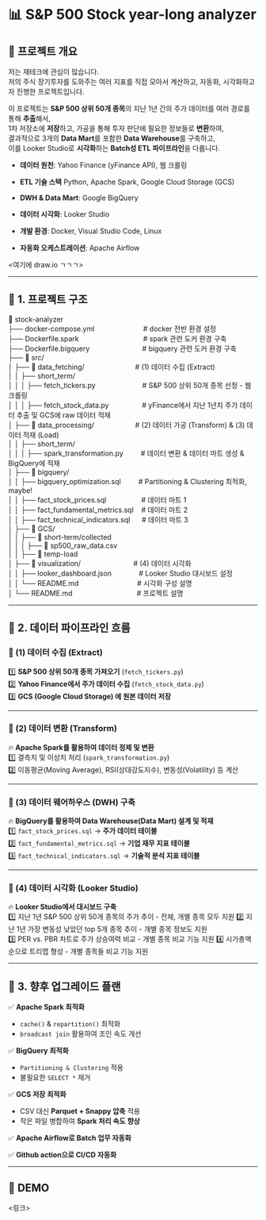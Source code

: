 # 📊 S&P 500 Stock year-long analyzer

## 📌 프로젝트 개요

저는 재테크에 관심이 많습니다.  
저의 주식 장기투자를 도와주는 여러 지표를 직접 모아서 계산하고, 자동화, 시각화하고자 진행한 프로젝트입니다.

이 프로젝트는 **S&P 500 상위 50개 종목**의 지난 1년 간의 주가 데이터를 여러 경로를 통해 **추출**해서,  
1차 저장소에 **저장**하고, 가공을 통해 투자 판단에 필요한 정보들로 **변환**하여,  
결과적으로 3개의 **Data Mart**를 포함한 **Data Warehouse**를 구축하고,  
이를 Looker Studio로 **시각화**하는 **Batch성 ETL 파이프라인**을 다룹니다.

- **데이터 원천**: Yahoo Finance (yFinance API), 웹 크롤링
- **ETL 기술 스택** Python, Apache Spark, Google Cloud Storage (GCS)
- **DWH & Data Mart**: Google BigQuery
- **데이터 시각화**: Looker Studio
- **개발 환경**: Docker, Visual Studio Code, Linux

- **자동화 오케스트레이션**: Apache Airflow

<여기에 draw.io ㄱㄱㄱ>

---

## 🚀 1. 프로젝트 구조

📂 stock-analyzer<br>
├── docker-compose.yml&nbsp;&nbsp;&nbsp;&nbsp;&nbsp;&nbsp;&nbsp;&nbsp;&nbsp;&nbsp;&nbsp;&nbsp;&nbsp;&nbsp;&nbsp;&nbsp;&nbsp;&nbsp;&nbsp;&nbsp;&nbsp;&nbsp;&nbsp;&nbsp; # docker 전반 환경 설정<br>
├── Dockerfile.spark&nbsp;&nbsp;&nbsp;&nbsp;&nbsp;&nbsp;&nbsp;&nbsp;&nbsp;&nbsp;&nbsp;&nbsp;&nbsp;&nbsp;&nbsp;&nbsp;&nbsp;&nbsp;&nbsp;&nbsp;&nbsp;&nbsp;&nbsp;&nbsp;&nbsp;&nbsp;&nbsp;&nbsp;&nbsp;&nbsp;&nbsp;&nbsp; # spark 관련 도커 환경 구축<br>
├── Dockerfile.bigquery &nbsp;&nbsp;&nbsp;&nbsp;&nbsp;&nbsp;&nbsp;&nbsp;&nbsp;&nbsp;&nbsp;&nbsp;&nbsp;&nbsp;&nbsp;&nbsp;&nbsp;&nbsp;&nbsp;&nbsp;&nbsp;&nbsp;&nbsp;&nbsp;&nbsp;&nbsp;# bigquery 관련 도커 환경 구축<br>
├── 📂 src/<br>
│ ├── 📂 data_fetching/ &nbsp;&nbsp;&nbsp;&nbsp;&nbsp;&nbsp;&nbsp;&nbsp;&nbsp;&nbsp;&nbsp;&nbsp;&nbsp;&nbsp;&nbsp;&nbsp;&nbsp;&nbsp;&nbsp;&nbsp;&nbsp;&nbsp;&nbsp;&nbsp;&nbsp;# (1) 데이터 수집 (Extract)<br>
│ │ ├── short_term/<br>
│ │ │ ├── fetch_tickers.py&nbsp;&nbsp;&nbsp;&nbsp;&nbsp;&nbsp;&nbsp;&nbsp;&nbsp;&nbsp;&nbsp;&nbsp;&nbsp;&nbsp;&nbsp;&nbsp;&nbsp;&nbsp;&nbsp;&nbsp;&nbsp;&nbsp;&nbsp; # S&P 500 상위 50개 종목 선정 - 웹 크롤링<br>
│ │ │ ├── fetch_stock_data.py&nbsp;&nbsp;&nbsp;&nbsp;&nbsp;&nbsp;&nbsp;&nbsp;&nbsp;&nbsp;&nbsp;&nbsp;&nbsp;&nbsp;&nbsp;&nbsp; # yFinance에서 지난 1년치 주가 데이터 추출 및 GCS에 raw 데이터 적재<br>
│ ├── 📂 data_processing/&nbsp;&nbsp;&nbsp;&nbsp;&nbsp;&nbsp;&nbsp;&nbsp;&nbsp;&nbsp;&nbsp;&nbsp;&nbsp;&nbsp;&nbsp;&nbsp;&nbsp;&nbsp;&nbsp;&nbsp; # (2) 데이터 가공 (Transform) & (3) 데이터 적재 (Load)<br>
│ │ ├── short_term/<br>
│ │ │ ├── spark_transformation.py &nbsp;&nbsp;&nbsp;&nbsp;&nbsp;&nbsp;&nbsp;&nbsp;# 데이터 변환 & 데이터 마트 생성 & BigQuery에 적재<br>
│ ├── 📂 bigquery/<br>
│ │ ├── bigquery_optimization.sql &nbsp;&nbsp;&nbsp;&nbsp;&nbsp;&nbsp;&nbsp;&nbsp;# Partitioning & Clustering 최적화, maybe!<br>
│ │ ├── fact_stock_prices.sql&nbsp;&nbsp;&nbsp;&nbsp;&nbsp;&nbsp;&nbsp;&nbsp;&nbsp;&nbsp;&nbsp;&nbsp;&nbsp;&nbsp;&nbsp;&nbsp;&nbsp; # 데이터 마트 1<br>
│ │ ├── fact_fundamental_metrics.sql &nbsp;&nbsp;&nbsp;# 데이터 마트 2<br>
│ │ ├── fact_technical_indicators.sql&nbsp;&nbsp;&nbsp;&nbsp;&nbsp; # 데이터 마트 3<br>
│ ├── 📂 GCS/<br>
│ │ ├── 📂 short-term/collected<br>
│ │ │ ├── 📂 sp500_raw_data.csv<br>
│ │ ├── 📂 temp-load<br>
│ ├── 📂 visualization/ &nbsp;&nbsp;&nbsp;&nbsp;&nbsp;&nbsp;&nbsp;&nbsp;&nbsp;&nbsp;&nbsp;&nbsp;&nbsp;&nbsp;&nbsp;&nbsp;&nbsp;&nbsp;&nbsp;&nbsp;&nbsp;&nbsp;&nbsp;&nbsp;&nbsp;&nbsp;# (4) 데이터 시각화<br>
│ │ ├── looker_dashboard.json&nbsp;&nbsp;&nbsp;&nbsp;&nbsp;&nbsp;&nbsp;&nbsp;&nbsp;&nbsp;&nbsp;&nbsp;&nbsp; # Looker Studio 대시보드 설정<br>
│ │ └── README.md&nbsp;&nbsp;&nbsp;&nbsp;&nbsp;&nbsp;&nbsp;&nbsp;&nbsp;&nbsp;&nbsp;&nbsp;&nbsp;&nbsp;&nbsp;&nbsp;&nbsp;&nbsp;&nbsp;&nbsp;&nbsp;&nbsp;&nbsp;&nbsp;&nbsp;&nbsp;&nbsp;&nbsp;&nbsp;&nbsp;# 시각화 구성 설명<br>
│ └── README.md&nbsp;&nbsp;&nbsp;&nbsp;&nbsp;&nbsp;&nbsp;&nbsp;&nbsp;&nbsp;&nbsp;&nbsp;&nbsp;&nbsp;&nbsp;&nbsp;&nbsp;&nbsp;&nbsp;&nbsp;&nbsp;&nbsp;&nbsp;&nbsp;&nbsp;&nbsp;&nbsp;&nbsp;&nbsp;&nbsp;&nbsp;&nbsp; # 프로젝트 설명<br>

---

## 🔄 2. 데이터 파이프라인 흐름

### **📌 (1) 데이터 수집 (Extract)**

1️⃣ **S&P 500 상위 50개 종목 가져오기** (`fetch_tickers.py`)  
2️⃣ **Yahoo Finance에서 주가 데이터 수집** (`fetch_stock_data.py`)  
3️⃣ **GCS (Google Cloud Storage) 에 원본 데이터 저장**  


---

### **📌 (2) 데이터 변환 (Transform)**

🔥 **Apache Spark를 활용하여 데이터 정제 및 변환**  
1️⃣ 결측치 및 이상치 처리 (`spark_transformation.py`)  
2️⃣ 이동평균(Moving Average), RSI(상대강도지수), 변동성(Volatility) 등 계산  


---

### **📌 (3) 데이터 웨어하우스 (DWH) 구축**

🔥 **BigQuery를 활용하여 Data Warehouse(Data Mart) 설계 및 적재**  
1️⃣ `fact_stock_prices.sql` → **주가 데이터 테이블**  
2️⃣ `fact_fundamental_metrics.sql` → **기업 재무 지표 테이블**  
3️⃣ `fact_technical_indicators.sql` → **기술적 분석 지표 테이블**  


---

### **📌 (4) 데이터 시각화 (Looker Studio)**

🔥 **Looker Studio에서 대시보드 구축**  
1️⃣ 지난 1년 S&P 500 상위 50개 종목의 주가 추이 - 전체, 개별 종목 모두 지원
2️⃣ 지난 1년 가장 변동성 낮았던 top 5개 종목 추이 - 개별 종목 정보도 지원  
3️⃣ PER vs. PBR 차트로 주가 상승여력 비교 - 개별 종목 비교 기능 지원
4️⃣ 시가총액 순으로 트리맵 형성 - 개별 종목들 비교 기능 지원


---

## 🚀 3. 향후 업그레이드 플랜

✅ **Apache Spark 최적화**

- `cache()` & `repartition()` 최적화  
- `broadcast join` 활용하여 조인 속도 개선  

✅ **BigQuery 최적화**

- `Partitioning & Clustering` 적용  
- 불필요한 `SELECT *` 제거  

✅ **GCS 저장 최적화**

- CSV 대신 **Parquet + Snappy 압축** 적용  
- 작은 파일 병합하여 **Spark 처리 속도 향상**  

✅ **Apache Airflow로 Batch 업무 자동화**

✅ **Github action으로 CI/CD 자동화**

---

## 🚀 DEMO

<링크>
